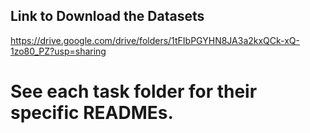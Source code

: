 
## Link to Download the Datasets
https://drive.google.com/drive/folders/1tFIbPGYHN8JA3a2kxQCk-xQ-1zo80_PZ?usp=sharing

# See each task folder for their specific READMEs.
